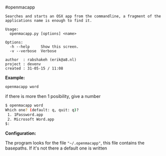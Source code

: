 #openmacapp

```
Searches and starts an OSX app from the commandline, a fragment of the applications name is enough to find it.

Usage:
  openmacapp.py [options] <name>

Options:
  -h --help     Show this screen.
  -v --verbose  Verbose

author  : rabshakeh (erik@a8.nl)
project : devenv
created : 31-05-15 / 11:08
```

**Example:**

```bash
openmacapp word
```

if there is more then 1 posibility, give a number 

```bash
$ openmacapp word
Which one? (default: q, quit: q)?
 1. 1Password.app
 2. Microsoft Word.app
$: 
```

**Configuration:**

The program looks for the file `"~/.openmacapp"`, this file contains the basepaths. If it's not there a default one is written
